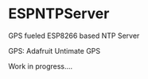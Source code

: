 # ESPNTPServer
GPS fueled ESP8266 based NTP Server

GPS: Adafruit Untimate GPS

Work in progress....
